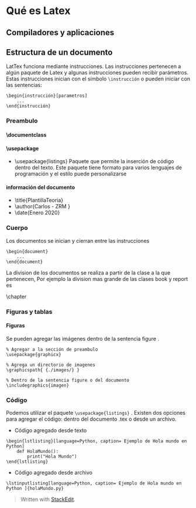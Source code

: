 
# Qué es Latex

## Compiladores y aplicaciones

## Estructura de un documento
LatTex funciona mediante instrucciones. Las instrucciones pertenecen a algún paquete de Latex y algunas instrucciones pueden recibir parámetros. 
Estas instrucciones inician con el símbolo ```\instrucción``` o pueden iniciar con las sentencias: 
```
\begin{instrucción}[parametros]
	...
\end{instrucción}
```

### Preambulo

#### \documentclass

#### \usepackage
- \usepackage{listings}
	Paquete que permite la inserción de código dentro del texto. Este paquete tiene formato para varios lenguajes de programación y el estilo puede personalizarse 
#### información del documento
- \title{PlantillaTeoria}
- \author{Carlos - ZRM }
- \date{Enero 2020}
### Cuerpo
Los documentos se inician y cierran entre las instrucciones 
```
\begin{document}
	...
\end{document}
```
La division de los documentos se realiza a partir de la clase a la que pertenecen, Por ejemplo la division mas grande de las clases book y report es
  
\chapter

### Figuras y tablas
#### Figuras
Se pueden agregar las imágenes dentro de la sentencia figure .

``` 
% Agregar a la sección de preambulo
\usepackage{graphicx}

% Agrega un directorio de imagenes
\graphicspath{ {./images/} }

% Dentro de la sentencia figure o del documento
\includegraphics{imagen}
```
### Código
Podemos utilizar el paquete ``\usepackage{listings}`` .   Existen dos opciones para agregar el código: dentro del documento .tex o  desde un archivo. 

- Código agregado desde texto
 
```
\begin{lstlisting}[language=Python, caption= Ejemplo de Hola mundo en Python] 
	def HolaMundo():
		print("Hola Mundo")
\end{lstlisting}
 ```
 - Código agregado desde archivo
```
\lstinputlisting[language=Python, caption= Ejemplo de Hola mundo en Python ]{holaMundo.py}
```
 
> Written with [StackEdit](https://stackedit.io/).
<!--stackedit_data:
eyJoaXN0b3J5IjpbLTEyNTE2Njk2MDAsOTEzMjQ3OCw0NDAxNj
A1MTEsNTY0Nzk4MTA1XX0=
-->